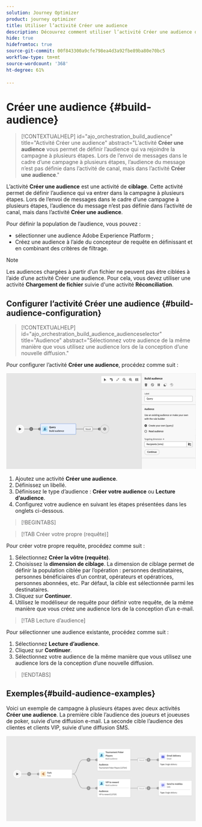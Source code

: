 ```yaml
---
solution: Journey Optimizer
product: journey optimizer
title: Utiliser l’activité Créer une audience
description: Découvrez comment utiliser l’activité Créer une audience dans une campagne à plusieurs étapes
hide: true
hidefromtoc: true
source-git-commit: 00f843300a9cfe798ea4d3a92fbe89ba80e70bc5
workflow-type: tm+mt
source-wordcount: '368'
ht-degree: 61%

---
```


# Créer une audience {#build-audience}

>[!CONTEXTUALHELP]
>id="ajo_orchestration_build_audience"
>title="Activité Créer une audience"
>abstract="L’activité **Créer une audience** vous permet de définir l’audience qui va rejoindre la campagne à plusieurs étapes. Lors de l’envoi de messages dans le cadre d’une campagne à plusieurs étapes, l’audience du message n’est pas définie dans l’activité de canal, mais dans l’activité **Créer une audience**."

L’activité **Créer une audience** est une activité de **ciblage**. Cette activité permet de définir l’audience qui va entrer dans la campagne à plusieurs étapes. Lors de l’envoi de messages dans le cadre d’une campagne à plusieurs étapes, l’audience du message n’est pas définie dans l’activité de canal, mais dans l’activité **Créer une audience**.

Pour définir la population de l’audience, vous pouvez :

* sélectionner une audience Adobe Experience Platform ;
* Créez une audience à l’aide du concepteur de requête en définissant et en combinant des critères de filtrage.

>[!NOTE]
>
>Les audiences chargées à partir d’un fichier ne peuvent pas être ciblées à l’aide d’une activité Créer une audience. Pour cela, vous devez utiliser une activité **Chargement de fichier** suivie d&#39;une activité **Réconciliation**.

<!--
The **Build audience** activity can be placed at the beginning of the workflow or after any other activity. Any activity can be placed after the **Build audience**.
-->

## Configurer l’activité Créer une audience {#build-audience-configuration}

>[!CONTEXTUALHELP]
>id="ajo_orchestration_build_audience_audienceselector"
>title="Audience"
>abstract="Sélectionnez votre audience de la même manière que vous utilisez une audience lors de la conception d’une nouvelle diffusion."

Pour configurer l’activité **Créer une audience**, procédez comme suit :

![](../assets/workflow-audience.png)

1. Ajoutez une activité **Créer une audience**.
1. Définissez un libellé.
1. Définissez le type d’audience : **Créer votre audience** ou **Lecture d’audience**.
1. Configurez votre audience en suivant les étapes présentées dans les onglets ci-dessous.

>[!BEGINTABS]

>[!TAB Créer votre propre (requête)]

Pour créer votre propre requête, procédez comme suit :

1. Sélectionnez **Créer la vôtre (requête)**.
1. Choisissez la **dimension de ciblage**. La dimension de ciblage permet de définir la population ciblée par l’opération : personnes destinataires, personnes bénéficiaires d’un contrat, opérateurs et opératrices, personnes abonnées, etc. Par défaut, la cible est sélectionnée parmi les destinataires.
1. Cliquez sur **Continuer**.
1. Utilisez le modéliseur de requête pour définir votre requête, de la même manière que vous créez une audience lors de la conception d’un e-mail.

>[!TAB Lecture d’audience]

Pour sélectionner une audience existante, procédez comme suit :

1. Sélectionnez **Lecture d’audience**.
1. Cliquez sur **Continuer**.
1. Sélectionnez votre audience de la même manière que vous utilisez une audience lors de la conception d’une nouvelle diffusion.

>[!ENDTABS]

## Exemples{#build-audience-examples}

Voici un exemple de campagne à plusieurs étapes avec deux activités **Créer une audience**. La première cible l’audience des joueurs et joueuses de poker, suivie d’une diffusion e-mail. La seconde cible l’audience des clientes et clients VIP, suivie d’une diffusion SMS.

![](../assets/workflow-audience-example.png)
